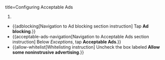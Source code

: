 title=Configuring Acceptable Ads

1. <? include open-setting-android ?>
* {{adblocking[Navigation to Ad blocking section instruction] Tap <strong>Ad blocking</strong>.}}
* {{acceptable-ads-navigation[Navigation to Acceptable Ads section instruction] Below <em>Exceptions</em>, tap <strong>Acceptable Ads</strong>.}}
* {{allow-whitelist[Whitelisting instruction] Uncheck the box labeled <strong>Allow some noninstrusive advertising</strong>.}}
